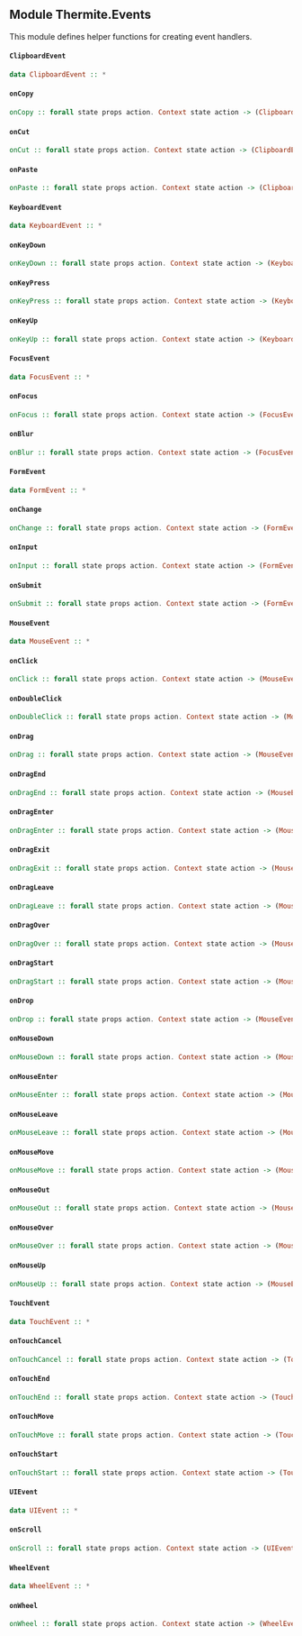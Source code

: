 ## Module Thermite.Events

This module defines helper functions for creating event handlers.

#### `ClipboardEvent`

``` purescript
data ClipboardEvent :: *
```

#### `onCopy`

``` purescript
onCopy :: forall state props action. Context state action -> (ClipboardEvent -> action) -> Attr
```

#### `onCut`

``` purescript
onCut :: forall state props action. Context state action -> (ClipboardEvent -> action) -> Attr
```

#### `onPaste`

``` purescript
onPaste :: forall state props action. Context state action -> (ClipboardEvent -> action) -> Attr
```

#### `KeyboardEvent`

``` purescript
data KeyboardEvent :: *
```

#### `onKeyDown`

``` purescript
onKeyDown :: forall state props action. Context state action -> (KeyboardEvent -> action) -> Attr
```

#### `onKeyPress`

``` purescript
onKeyPress :: forall state props action. Context state action -> (KeyboardEvent -> action) -> Attr
```

#### `onKeyUp`

``` purescript
onKeyUp :: forall state props action. Context state action -> (KeyboardEvent -> action) -> Attr
```

#### `FocusEvent`

``` purescript
data FocusEvent :: *
```

#### `onFocus`

``` purescript
onFocus :: forall state props action. Context state action -> (FocusEvent -> action) -> Attr
```

#### `onBlur`

``` purescript
onBlur :: forall state props action. Context state action -> (FocusEvent -> action) -> Attr
```

#### `FormEvent`

``` purescript
data FormEvent :: *
```

#### `onChange`

``` purescript
onChange :: forall state props action. Context state action -> (FormEvent -> action) -> Attr
```

#### `onInput`

``` purescript
onInput :: forall state props action. Context state action -> (FormEvent -> action) -> Attr
```

#### `onSubmit`

``` purescript
onSubmit :: forall state props action. Context state action -> (FormEvent -> action) -> Attr
```

#### `MouseEvent`

``` purescript
data MouseEvent :: *
```

#### `onClick`

``` purescript
onClick :: forall state props action. Context state action -> (MouseEvent -> action) -> Attr
```

#### `onDoubleClick`

``` purescript
onDoubleClick :: forall state props action. Context state action -> (MouseEvent -> action) -> Attr
```

#### `onDrag`

``` purescript
onDrag :: forall state props action. Context state action -> (MouseEvent -> action) -> Attr
```

#### `onDragEnd`

``` purescript
onDragEnd :: forall state props action. Context state action -> (MouseEvent -> action) -> Attr
```

#### `onDragEnter`

``` purescript
onDragEnter :: forall state props action. Context state action -> (MouseEvent -> action) -> Attr
```

#### `onDragExit`

``` purescript
onDragExit :: forall state props action. Context state action -> (MouseEvent -> action) -> Attr
```

#### `onDragLeave`

``` purescript
onDragLeave :: forall state props action. Context state action -> (MouseEvent -> action) -> Attr
```

#### `onDragOver`

``` purescript
onDragOver :: forall state props action. Context state action -> (MouseEvent -> action) -> Attr
```

#### `onDragStart`

``` purescript
onDragStart :: forall state props action. Context state action -> (MouseEvent -> action) -> Attr
```

#### `onDrop`

``` purescript
onDrop :: forall state props action. Context state action -> (MouseEvent -> action) -> Attr
```

#### `onMouseDown`

``` purescript
onMouseDown :: forall state props action. Context state action -> (MouseEvent -> action) -> Attr
```

#### `onMouseEnter`

``` purescript
onMouseEnter :: forall state props action. Context state action -> (MouseEvent -> action) -> Attr
```

#### `onMouseLeave`

``` purescript
onMouseLeave :: forall state props action. Context state action -> (MouseEvent -> action) -> Attr
```

#### `onMouseMove`

``` purescript
onMouseMove :: forall state props action. Context state action -> (MouseEvent -> action) -> Attr
```

#### `onMouseOut`

``` purescript
onMouseOut :: forall state props action. Context state action -> (MouseEvent -> action) -> Attr
```

#### `onMouseOver`

``` purescript
onMouseOver :: forall state props action. Context state action -> (MouseEvent -> action) -> Attr
```

#### `onMouseUp`

``` purescript
onMouseUp :: forall state props action. Context state action -> (MouseEvent -> action) -> Attr
```

#### `TouchEvent`

``` purescript
data TouchEvent :: *
```

#### `onTouchCancel`

``` purescript
onTouchCancel :: forall state props action. Context state action -> (TouchEvent -> action) -> Attr
```

#### `onTouchEnd`

``` purescript
onTouchEnd :: forall state props action. Context state action -> (TouchEvent -> action) -> Attr
```

#### `onTouchMove`

``` purescript
onTouchMove :: forall state props action. Context state action -> (TouchEvent -> action) -> Attr
```

#### `onTouchStart`

``` purescript
onTouchStart :: forall state props action. Context state action -> (TouchEvent -> action) -> Attr
```

#### `UIEvent`

``` purescript
data UIEvent :: *
```

#### `onScroll`

``` purescript
onScroll :: forall state props action. Context state action -> (UIEvent -> action) -> Attr
```

#### `WheelEvent`

``` purescript
data WheelEvent :: *
```

#### `onWheel`

``` purescript
onWheel :: forall state props action. Context state action -> (WheelEvent -> action) -> Attr
```



